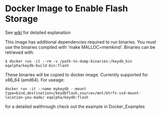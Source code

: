 # Docker Image to Enable Flash Storage

See [wiki](https://github.com/JohnSully/KeyDB/wiki/FLASH-Storage) for detailed explanation

This image has additional dependencies required to run binaries. You must use the binaries compiled with 'make MALLOC=memkind'. Binaries can be retrieved with:
```
$ docker run -it --rm -v /path-to-dump-binaries:/keydb_bin eqalpha/keydb-build-bin:flash
```
These binaries will be copied to docker image. Currently supported for x86_64 (amd64). For useage:
```
docker run -it --name mykeydb --mount type=bind,destination=/keydbflash,source=/mnt/btrfs-ssd-mount-location-you-made/ eqalpha/keydb:flash
```
for a detailed walthrough check out the example in Docker_Examples

